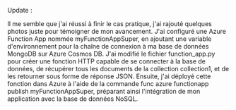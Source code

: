 Update : 

Il me semble que j'ai réussi à finir le cas pratique, j'ai rajouté quelques photos juste pour témoigner de mon avancement. 
J'ai configuré une Azure Function App nommée myFunctionAppSuper, en ajoutant une variable d'environnement pour la chaîne de connexion à ma base de données MongoDB sur Azure Cosmos DB. J'ai modifié le fichier function_app.py pour créer une fonction HTTP capable de se connecter à la base de données, de récupérer tous les documents de la collection collection1, et de les retourner sous forme de réponse JSON. Ensuite, j'ai déployé cette fonction dans Azure à l'aide de la commande func azure functionapp publish myFunctionAppSuper, préparant ainsi l'intégration de mon application avec la base de données NoSQL.
